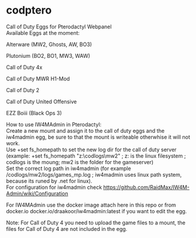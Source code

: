 # codptero  
Call of Duty Eggs for Pterodactyl Webpanel     
Available Eggs at the moment:    

Alterware (MW2, Ghosts, AW, BO3)

Plutonium (BO2, BO1, MW3, WAW)

Call of Duty 4x

Call of Duty MWR H1-Mod

Call of Duty 2

Call of Duty United Offensive

EZZ Boiii (Black Ops 3)


How to use IW4MAdmin in Pterodactyl:  
Create a new mount and assign it to the call of duty eggs and the iw4madmin egg, be sure to that the mount is writeable otherwhise it will not work.   
Use +set fs_homepath to set the new log dir for the call of duty server (example: +set fs_homepath "z:\codlogs\mw2" ; z: is the linux filesystem ; codlogs is the moung; mw2 is the folder for the gameserver)   
Set the correct log path in iw4madmin (for example /codlogs/mw2/logs/games_mp.log ; iw4madmin uses linux path system, because its runed by .net for linux).   
For configuration for iw4madmin check https://github.com/RaidMax/IW4M-Admin/wiki/Configuration   
    
For IW4MAdmin use the docker image attach here in this repo or from docker.io docker.io/draakoor/iw4madmin:latest if you want to edit the egg.

Note: For Call of Duty 4 you need to upload the game files to a mount, the files for Call of Duty 4 are not included in the egg.
